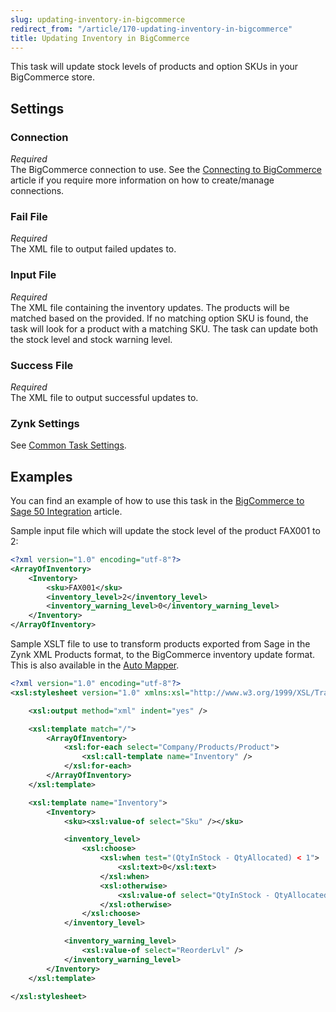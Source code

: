 ```yaml
---
slug: updating-inventory-in-bigcommerce
redirect_from: "/article/170-updating-inventory-in-bigcommerce"
title: Updating Inventory in BigCommerce
---
```

This task will update stock levels of products and option SKUs in your BigCommerce store.

## Settings
### Connection
_Required_  
The BigCommerce connection to use. See the [Connecting to BigCommerce](connecting-to-bigcommerce) article if you require more information on how to create/manage connections.

### Fail File
_Required_  
The XML file to output failed updates to.

### Input File
_Required_  
The XML file containing the inventory updates. The products will be matched based on the  <sku> provided. If no matching option SKU is found, the task will look for a product with a matching SKU. The task can update both the stock level and stock warning level.

### Success File
_Required_  
The XML file to output successful updates to.

### Zynk Settings
See [Common Task Settings](common-task-settings).

## Examples
You can find an example of how to use this task in the [BigCommerce to Sage 50 Integration](bigcommerce-to-sage-50-integration) article.

Sample input file which will update the stock level of the product FAX001 to 2:

```xml
<?xml version="1.0" encoding="utf-8"?>
<ArrayOfInventory>
	<Inventory>
		<sku>FAX001</sku>
		<inventory_level>2</inventory_level>
		<inventory_warning_level>0</inventory_warning_level>
	</Inventory>
</ArrayOfInventory>
```

Sample XSLT file to use to transform products exported from Sage in the Zynk XML Products format, to the BigCommerce inventory update format. This is also available in the [Auto Mapper](auto-mapper).

```xml
<?xml version="1.0" encoding="utf-8"?>
<xsl:stylesheet version="1.0" xmlns:xsl="http://www.w3.org/1999/XSL/Transform">

	<xsl:output method="xml" indent="yes" />

	<xsl:template match="/">
		<ArrayOfInventory>
			<xsl:for-each select="Company/Products/Product">
				<xsl:call-template name="Inventory" />
			</xsl:for-each>
		</ArrayOfInventory>
	</xsl:template>

	<xsl:template name="Inventory">
		<Inventory>
			<sku><xsl:value-of select="Sku" /></sku>

			<inventory_level>
				<xsl:choose>
					<xsl:when test="(QtyInStock - QtyAllocated) < 1">
						<xsl:text>0</xsl:text>
					</xsl:when>
					<xsl:otherwise>
						<xsl:value-of select="QtyInStock - QtyAllocated" />
					</xsl:otherwise>
				</xsl:choose>
			</inventory_level>

			<inventory_warning_level>
				<xsl:value-of select="ReorderLvl" />
			</inventory_warning_level>
		</Inventory>
	</xsl:template>

</xsl:stylesheet>
```